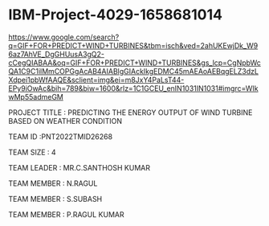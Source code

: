 # IBM-Project-4029-1658681014

https://www.google.com/search?q=GIF+FOR+PREDICT+WIND+TURBINES&tbm=isch&ved=2ahUKEwjDk_W96az7AhVE_DgGHUusA3gQ2-cCegQIABAA&oq=GIF+FOR+PREDICT+WIND+TURBINES&gs_lcp=CgNpbWcQA1C9C1ilMmCOPGgAcAB4AIABlgGIAckIkgEDMC45mAEAoAEBqgELZ3dzLXdpei1pbWfAAQE&sclient=img&ei=m8JxY4PaLsT44-EPy9iOwAc&bih=789&biw=1600&rlz=1C1GCEU_enIN1031IN1031#imgrc=WIkwMp55admeGM

PROJECT TITLE : PREDICTING THE ENERGY OUTPUT OF WIND TURBINE BASED ON WEATHER CONDITION

TEAM ID :PNT2022TMID26268

TEAM SIZE : 4

TEAM LEADER : MR.C.SANTHOSH KUMAR

TEAM MEMBER : N.RAGUL

TEAM MEMBER : S.SUBASH

TEAM MEMBER : P.RAGUL KUMAR
